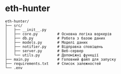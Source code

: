 # eth-hunter

    eth-hunter/
    ├── src/
    │   ├── __init__.py
    │   ├── core.py         # Основна логіка воркерів
    │   ├── db.py           # Робота з базою даних
    │   ├── models.py       # Моделі даних
    │   ├── notifier.py     # Відправка сповіщень
    │   ├── server.py       # Веб-сервер
    │   └── utils.py        # Допоміжні функції
    ├── main.py             # Головний файл для запуску
    ├── requirements.txt    # Список залежностей
    └── .env